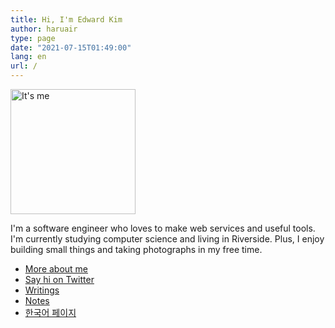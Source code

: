 ```yaml
---
title: Hi, I'm Edward Kim
author: haruair
type: page
date: "2021-07-15T01:49:00"
lang: en
url: /
---
```


<img src="/portrait.svg" width="200" alt="It's me" />

I'm a software engineer who loves to make web services and useful tools. I'm currently studying computer science and living in Riverside. Plus, I enjoy building small things and taking photographs in my free time.

- [More about me](/about/)
- [Say hi on Twitter](https://twitter.com/haruair)
- [Writings](/post/)
- [Notes](/note/)
- [한국어 페이지](/ko/)
